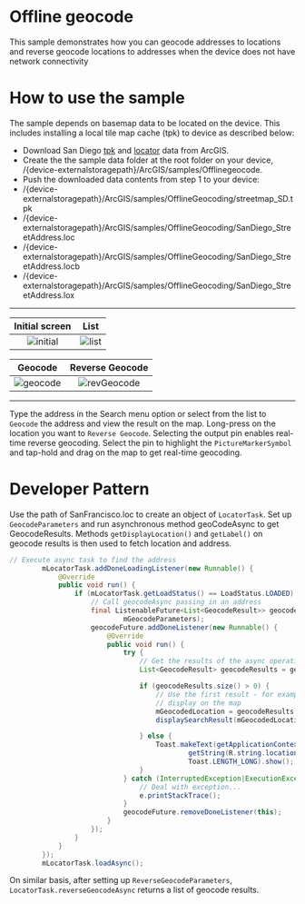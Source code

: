 # Offline geocode
This sample demonstrates how you can geocode addresses to locations and reverse geocode locations to addresses when the device does not have network connectivity

# How to use the sample
The sample depends on basemap data to be located on the device. This includes installing a local tile map cache (tpk) to device as described below:

 * Download San Diego [tpk](https://github.com/manishk3189/arcgis-runtime-samples-android/tree/Offline-Geocode-ActionBar-Search/offline-geocode/streetmap_SD%20tpk) and [locator](http://www.arcgis.com/home/item.html?id=bd441813cd2f4c8891aee671a65feb54) data from ArcGIS.
 * Create the the sample data folder at the root folder on your device, /{device-externalstoragepath}/ArcGIS/samples/Offlinegeocode.
 * Push the downloaded data contents from step 1 to your device:
  * /{device-externalstoragepath}/ArcGIS/samples/OfflineGeocoding/streetmap_SD.tpk
  * /{device-externalstoragepath}/ArcGIS/samples/OfflineGeocoding/SanDiego_StreetAddress.loc
  * /{device-externalstoragepath}/ArcGIS/samples/OfflineGeocoding/SanDiego_StreetAddress.locb
  * /{device-externalstoragepath}/ArcGIS/samples/OfflineGeocoding/SanDiego_StreetAddress.lox

  
---  
|  Initial screen                                             |  List                                         |
|:-----------------------------------------------------------:|:-----------------------------------------------------------:|
|![initial](https://cloud.githubusercontent.com/assets/12448081/16972352/8cc3681e-4ddf-11e6-864e-aa2726e0631e.png)|![list](https://cloud.githubusercontent.com/assets/12448081/17008290/b5ffa178-4ea4-11e6-8913-1fa3cd3711d1.png)|      

|  Geocode                                                    |  Reverse Geocode
|:-----------------------------------------------------------:|:-----------------------------------------------------------:|
|![geocode](https://cloud.githubusercontent.com/assets/12448081/16972376/b67528aa-4ddf-11e6-81f4-0a3559cd7fdd.png)|![revGeocode](https://cloud.githubusercontent.com/assets/12448081/16972382/c0fff502-4ddf-11e6-8d3e-0b26e06ec216.png)|
---

Type the address in the Search menu option or select from the list to `Geocode` the address and view the result on the map. Long-press on the location you want to `Reverse Geocode`. Selecting the output pin enables real-time reverse geocoding. Select the pin to highlight the `PictureMarkerSymbol` and tap-hold and drag on the map to get real-time geocoding.


# Developer Pattern
Use the path of SanFrancisco.loc to create an object of `LocatorTask`. Set up `GeocodeParameters` and run asynchronous method geoCodeAsync to get GeocodeResults. Methods ```getDisplayLocation()``` and `getLabel()` on geocode results is then used to fetch location and address.

```java
// Execute async task to find the address
        mLocatorTask.addDoneLoadingListener(new Runnable() {
            @Override
            public void run() {
                if (mLocatorTask.getLoadStatus() == LoadStatus.LOADED) {
                    // Call geocodeAsync passing in an address
                    final ListenableFuture<List<GeocodeResult>> geocodeFuture = mLocatorTask.geocodeAsync(address,
                            mGeocodeParameters);
                    geocodeFuture.addDoneListener(new Runnable() {
                        @Override
                        public void run() {
                            try {
                                // Get the results of the async operation
                                List<GeocodeResult> geocodeResults = geocodeFuture.get();

                                if (geocodeResults.size() > 0) {
                                    // Use the first result - for example
                                    // display on the map
                                    mGeocodedLocation = geocodeResults.get(0);
                                    displaySearchResult(mGeocodedLocation.getDisplayLocation(), mGeocodedLocation.getLabel());

                                } else {
                                    Toast.makeText(getApplicationContext(),
                                            getString(R.string.location_not_foud) + address,
                                            Toast.LENGTH_LONG).show();
                                }
                            } catch (InterruptedException|ExecutionException e) {
                                // Deal with exception...
                                e.printStackTrace();
                            }
                            geocodeFuture.removeDoneListener(this);
                        }
                    });
                }
            }
        });
        mLocatorTask.loadAsync();
```
On similar basis, after setting up ```ReverseGeocodeParameters```, ```LocatorTask.reverseGeocodeAsync``` returns a list of geocode results.
